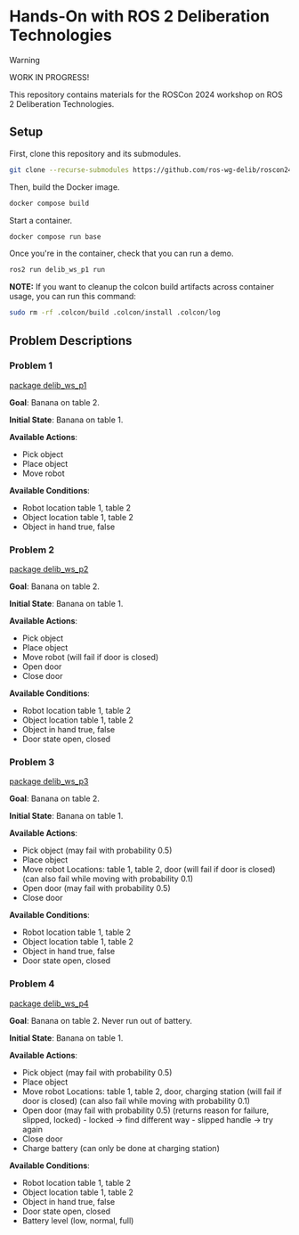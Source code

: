 # Hands-On with ROS 2 Deliberation Technologies

> [!WARNING]
> WORK IN PROGRESS!

This repository contains materials for the ROSCon 2024 workshop on ROS 2
Deliberation Technologies.

## Setup

First, clone this repository and its submodules.

```bash
git clone --recurse-submodules https://github.com/ros-wg-delib/roscon24-workshop.git
```

Then, build the Docker image.

```bash
docker compose build
```

Start a container.

```bash
docker compose run base
```

Once you're in the container, check that you can run a demo.

```bash
ros2 run delib_ws_p1 run
```

**NOTE:** If you want to cleanup the colcon build artifacts across container usage,
you can run this command:

```bash
sudo rm -rf .colcon/build .colcon/install .colcon/log
```

## Problem Descriptions

### Problem 1

[package delib_ws_p1](delib_ws_p1)

__Goal__:
Banana on table 2.

__Initial State__:
Banana on table 1.

__Available Actions__:

- Pick object
- Place object
- Move robot

__Available Conditions__:

- Robot location
    table 1, table 2
- Object location
    table 1, table 2
- Object in hand
    true, false

### Problem 2

[package delib_ws_p2](delib_ws_p2)

__Goal__:
Banana on table 2.

__Initial State__:
Banana on table 1.

__Available Actions__:

- Pick object
- Place object
- Move robot
    (will fail if door is closed)
- Open door
- Close door

__Available Conditions__:

- Robot location
    table 1, table 2
- Object location
    table 1, table 2
- Object in hand
    true, false
- Door state
    open, closed

### Problem 3

[package delib_ws_p3](delib_ws_p3)

__Goal__:
Banana on table 2.

__Initial State__:
Banana on table 1.

__Available Actions__:

- Pick object
    (may fail with probability 0.5)
- Place object
- Move robot
    Locations: table 1, table 2, door
    (will fail if door is closed)
    (can also fail while moving with probability 0.1)
- Open door
    (may fail with probability 0.5)
- Close door

__Available Conditions__:

- Robot location
    table 1, table 2
- Object location
    table 1, table 2
- Object in hand
    true, false
- Door state
    open, closed

### Problem 4

[package delib_ws_p4](delib_ws_p4)

__Goal__:
Banana on table 2.
Never run out of battery.

__Initial State__:
Banana on table 1.

__Available Actions__:

- Pick object
    (may fail with probability 0.5)
- Place object
- Move robot
    Locations: table 1, table 2, door, charging station
    (will fail if door is closed)
    (can also fail while moving with probability 0.1)
- Open door
    (may fail with probability 0.5)
    (returns reason for failure, slipped, locked)
        - locked -> find different way
        - slipped handle -> try again
- Close door
- Charge battery
    (can only be done at charging station)

__Available Conditions__:

- Robot location
    table 1, table 2
- Object location
    table 1, table 2
- Object in hand
    true, false
- Door state
    open, closed
- Battery level
    (low, normal, full)

